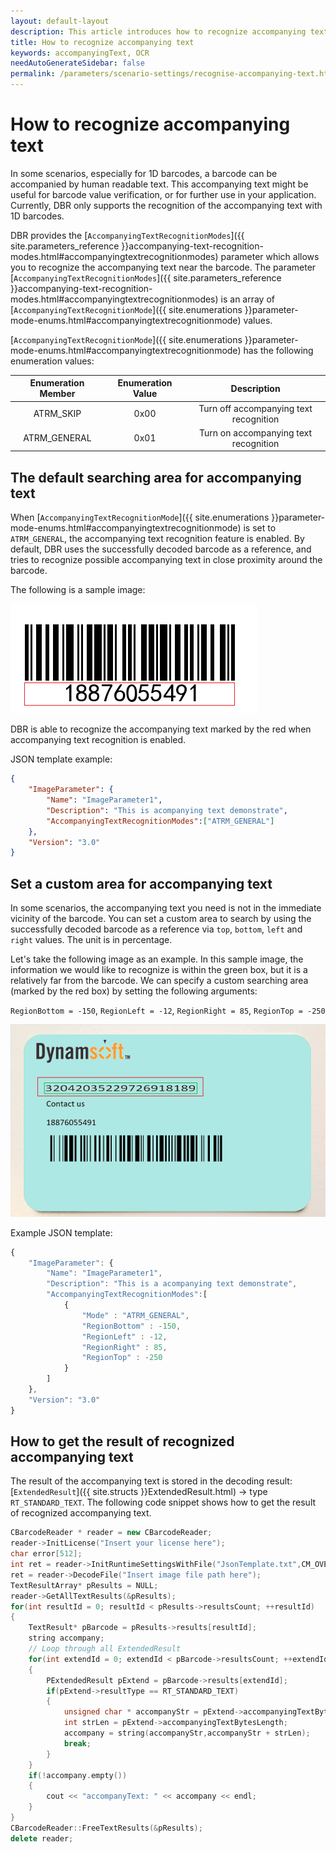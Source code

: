 ```yaml
---   
layout: default-layout
description: This article introduces how to recognize accompanying text.
title: How to recognize accompanying text
keywords: accompanyingText, OCR
needAutoGenerateSidebar: false
permalink: /parameters/scenario-settings/recognise-accompanying-text.html
---
```


# How to recognize accompanying text

In some scenarios, especially for 1D barcodes, a barcode can be accompanied by human readable text. This accompanying text might be useful for barcode value verification, or for further use in your application. Currently, DBR only supports the recognition of the accompanying text with 1D barcodes.

DBR provides the [`AccompanyingTextRecognitionModes`]({{ site.parameters_reference }}accompanying-text-recognition-modes.html#accompanyingtextrecognitionmodes) parameter which allows you to recognize the accompanying text near the barcode. The parameter [`AccompanyingTextRecognitionModes`]({{ site.parameters_reference }}accompanying-text-recognition-modes.html#accompanyingtextrecognitionmodes) is an array of [`AccompanyingTextRecognitionMode`]({{ site.enumerations }}parameter-mode-enums.html#accompanyingtextrecognitionmode) values. 

[`AccompanyingTextRecognitionMode`]({{ site.enumerations }}parameter-mode-enums.html#accompanyingtextrecognitionmode) has the following enumeration values:

| Enumeration Member | Enumeration Value | Description |
|:-----------:|:--------:|:--------------------:|
| ATRM_SKIP | 0x00   | Turn off accompanying text recognition |
| ATRM_GENERAL | 0x01   | Turn on accompanying text recognition  |

## The default searching area for accompanying text

When [`AccompanyingTextRecognitionMode`]({{ site.enumerations }}parameter-mode-enums.html#accompanyingtextrecognitionmode) is set to `ATRM_GENERAL`, the accompanying text recognition feature is enabled. By default, DBR uses the successfully decoded barcode as a reference, and tries to recognize possible accompanying text in close proximity around the barcode. 

The following is a sample image:

![standard-acompanying-text][1]

DBR is able to recognize the accompanying text marked by the red when accompanying text recognition is enabled. 

JSON template example:

```json
{
    "ImageParameter": {
        "Name": "ImageParameter1", 
        "Description": "This is acompanying text demonstrate", 
        "AccompanyingTextRecognitionModes":["ATRM_GENERAL"]
    }, 
    "Version": "3.0"
}  
```
## Set a custom area for accompanying text

In some scenarios, the accompanying text you need is not in the immediate vicinity of the barcode. You can set a custom area to search by using the successfully decoded barcode as a reference via `top`, `bottom`, `left` and `right` values. The unit is in percentage.

Let's take the following image as an example. In this sample image, the information we would like to recognize is within the green box, but it is a relatively far from the barcode. We can specify a custom searching area (marked by the red box) by setting the following arguments:

`RegionBottom = -150`,
`RegionLeft = -12`,
`RegionRight = 85`,
`RegionTop = -250`

![a card image demo that has a customed acompanying text recognition range][3]

Example JSON template:
```javascript
{
    "ImageParameter": {
        "Name": "ImageParameter1", 
        "Description": "This is a acompanying text demonstrate", 
        "AccompanyingTextRecognitionModes":[
            {
                "Mode" : "ATRM_GENERAL",
                "RegionBottom" : -150,
                "RegionLeft" : -12,
                "RegionRight" : 85,
                "RegionTop" : -250
            }
        ]
    }, 
    "Version": "3.0"
}  
```
## How to get the result of recognized accompanying text

The result of the accompanying text is stored in the decoding result: [`ExtendedResult`]({{ site.structs }}ExtendedResult.html) -> type `RT_STANDARD_TEXT`. The following code snippet shows how to get the result of recognized accompanying text.

```c++
CBarcodeReader * reader = new CBarcodeReader;
reader->InitLicense("Insert your license here");
char error[512];
int ret = reader->InitRuntimeSettingsWithFile("JsonTemplate.txt",CM_OVERWRITE,error,512);
ret = reader->DecodeFile("Insert image file path here");
TextResultArray* pResults = NULL;
reader->GetAllTextResults(&pResults);
for(int resultId = 0; resultId < pResults->resultsCount; ++resultId)
{
    TextResult* pBarcode = pResults->results[resultId];
    string accompany;
    // Loop through all ExtendedResult
    for(int extendId = 0; extendId < pBarcode->resultsCount; ++extendId)
    {
        PExtendedResult pExtend = pBarcode->results[extendId];
        if(pExtend->resultType == RT_STANDARD_TEXT)
        {
            unsigned char * accompanyStr = pExtend->accompanyingTextBytes;
            int strLen = pExtend->accompanyingTextBytesLength;
            accompany = string(accompanyStr,accompanyStr + strLen);
            break;
        }    
    }
    if(!accompany.empty())
    {
        cout << "accompanyText: " << accompany << endl;
    }
}
CBarcodeReader::FreeTextResults(&pResults);
delete reader;
```

[1]:assets/recognise-accompanying-text/standard-accompanying-text.png
[3]:assets/recognise-accompanying-text/accompanying-text-card.png

